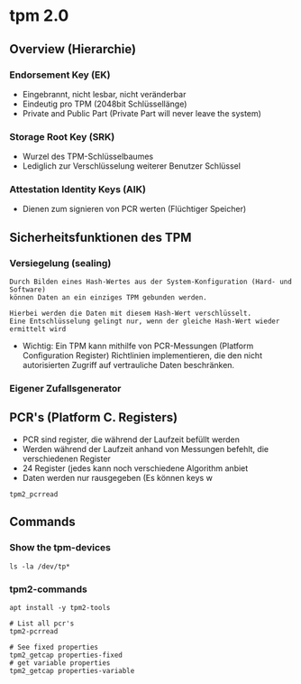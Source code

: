 # tpm 2.0 

## Overview (Hierarchie)

### Endorsement Key (EK)

  * Eingebrannt, nicht lesbar, nicht veränderbar
  * Eindeutig pro TPM (2048bit Schlüssellänge)
  * Private and Public Part (Private Part will never leave the system)

### Storage Root Key (SRK)

  * Wurzel des TPM-Schlüsselbaumes
  * Lediglich zur Verschlüsselung weiterer Benutzer Schlüssel

### Attestation Identity Keys (AIK)

  * Dienen zum signieren von PCR werten (Flüchtiger Speicher)

## Sicherheitsfunktionen des TPM 

### Versiegelung (sealing)

```
Durch Bilden eines Hash-Wertes aus der System-Konfiguration (Hard- und Software)
können Daten an ein einziges TPM gebunden werden.

Hierbei werden die Daten mit diesem Hash-Wert verschlüsselt.
Eine Entschlüsselung gelingt nur, wenn der gleiche Hash-Wert wieder ermittelt wird 
```

  * Wichtig: Ein TPM kann mithilfe von PCR-Messungen (Platform Configuration Register) Richtlinien implementieren, die den nicht autorisierten Zugriff auf vertrauliche Daten beschränken. 

### Eigener Zufallsgenerator 

## PCR's (Platform C. Registers)

  * PCR sind register, die während der Laufzeit befüllt werden
  * Werden während der Laufzeit anhand von Messungen befehlt, die verschiedenen Register
  * 24 Register (jedes kann noch verschiedene Algorithm anbiet
  * Daten werden nur rausgegeben (Es können keys w

```
tpm2_pcrread 
```




## Commands 

### Show the tpm-devices 

```
ls -la /dev/tp* 
```


### tpm2-commands 

```
apt install -y tpm2-tools
```

```
# List all pcr's
tpm2-pcrread 
```

```
# See fixed properties
tpm2_getcap properties-fixed 
# get variable properties 
tpm2_getcap properties-variable
```

